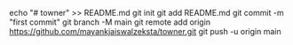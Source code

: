 echo "# towner" >> README.md
git init
git add README.md
git commit -m "first commit"
git branch -M main
git remote add origin https://github.com/mayankjaiswalzeksta/towner.git
git push -u origin main
